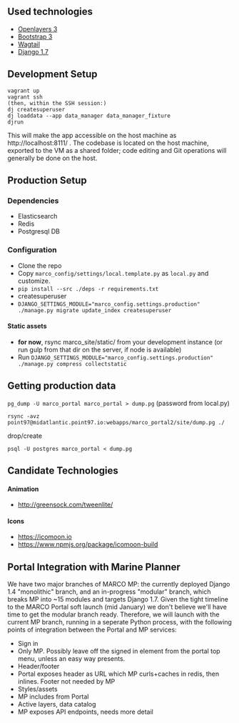 ## Used technologies

  * [Openlayers 3](http://openlayers.org/)
  * [Bootstrap 3](http://getbootstrap.com/)
  * [Wagtail](http://wagtail.io/)
  * [Django 1.7](https://docs.djangoproject.com/en/1.7/)

## Development Setup

```
vagrant up
vagrant ssh
(then, within the SSH session:)
dj createsuperuser
dj loaddata --app data_manager data_manager_fixture
djrun
```

This will make the app accessible on the host machine as http://localhost:8111/ . The codebase is located on the host
machine, exported to the VM as a shared folder; code editing and Git operations will generally be done on the host.

## Production Setup

### Dependencies

 - Elasticsearch
 - Redis
 - Postgresql DB

### Configuration

 - Clone the repo
 - Copy `marco_config/settings/local.template.py` as `local.py` and customize.
 - `pip install --src ./deps -r requirements.txt`
 - createsuperuser
 - `DJANGO_SETTINGS_MODULE="marco_config.settings.production" ./manage.py migrate update_index createsuperuser`

#### Static assets

 - **for now**, rsync marco_site/static/ from your development instance (or run gulp from that dir on the server, if node is available)
 - Run `DJANGO_SETTINGS_MODULE="marco_config.settings.production" ./manage.py compress collectstatic`

## Getting production data

`pg_dump -U marco_portal marco_portal > dump.pg` (password from local.py)

`rsync -avz point97@midatlantic.point97.io:webapps/marco_portal2/site/dump.pg ./`

drop/create

`psql -U postgres marco_portal < dump.pg`

## Candidate Technologies

#### Animation

 - http://greensock.com/tweenlite/

#### Icons

 - https://icomoon.io
 - https://www.npmjs.org/package/icomoon-build

## Portal Integration with Marine Planner

We have two major branches of MARCO MP: the currently deployed Django 1.4 "monolithic" branch, and an in-progress "modular" branch, which breaks MP into ~15 modules and targets Django 1.7. Given the tight timeline to the MARCO Portal soft launch (mid January) we don't believe we'll have time to get the modular branch ready. Therefore, we will launch with the current MP branch, running in a seperate Python process, with the following points of integration between the Portal and MP services:

 - Sign in
  - Only MP. Possibly leave off the signed in element from the portal top menu, unless an easy way presents.
 - Header/footer
  - Portal exposes header as URL which MP curls+caches in redis, then inlines. Footer not needed by MP
 - Styles/assets
  - MP includes from Portal
 - Active layers, data catalog
  - MP exposes API endpoints, needs more detail
